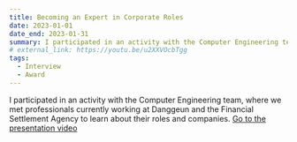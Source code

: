 ```yaml
---
title: Becoming an Expert in Corporate Roles
date: 2023-01-01
date_end: 2023-01-31
summary: I participated in an activity with the Computer Engineering team, where we met professionals currently working at Danggeun and the Financial Settlement Agency to learn about their roles and companies.
# external_link: https://youtu.be/u2XXVOcbTgg
tags:
  - Interview
  - Award
---
```

I participated in an activity with the Computer Engineering team, where we met professionals currently working at Danggeun and the Financial Settlement Agency to learn about their roles and companies.
[Go to the presentation video](https://youtu.be/u2XXVOcbTgg)